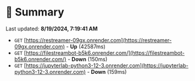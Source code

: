 # 📖 Summary
Last updated: **8/19/2024, 7:19:41 AM**

- `GET` [https://restreamer-09gx.onrender.com](https://restreamer-09gx.onrender.com) - **Up** (42587ms)
- `GET` [https://filestreambot-b5k6.onrender.com/](https://filestreambot-b5k6.onrender.com/) - **Down** (150ms)
- `GET` [https://jupyterlab-python3-12-3.onrender.com](https://jupyterlab-python3-12-3.onrender.com) - **Down** (159ms)
